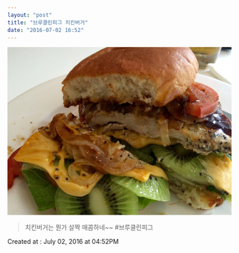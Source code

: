 ```yaml
---
layout: "post"
title: "브루클린피그 치킨버거"
date: "2016-07-02 16:52"
---
```


![Images](/media/2016/07/IMG_8739.JPG)

> 치킨버거는 뭔가 살짝 매콤하네~~ #브루클린피그

Created at : July 02, 2016 at 04:52PM
